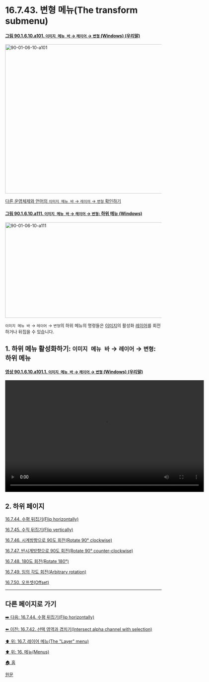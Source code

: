# 16.7.43. 변형 메뉴(The transform submenu)

<a id="90-01-06-10-a101"></a>

#### [그림 90.1.6.10.a101. `이미지 메뉴 바` → `레이어` → `변형` (Windows) (우리말)](./90-01-06-10-transform.md#90-01-06-10-a101)
<img width="624" height="481" alt="90-01-06-10-a101" src="https://github.com/user-attachments/assets/df84d3fb-d954-4c09-83e4-cff3c58b339d" />

[다른 운영체제와 언어의 `이미지 메뉴 바` → `레이어` → `변형` 확인하기](./90-01-06-10-transform.md#90-01-06-10-a102)

<a id="90-01-06-10-a111"></a>

#### [그림 90.1.6.10.a111. `이미지 메뉴 바` → `레이어` → `변형`: 하위 메뉴 (Windows)](./90-01-06-10-transform.md#90-01-06-10-a111)
<img width="642" height="308" alt="90-01-06-10-a111" src="https://github.com/user-attachments/assets/71f087b0-a32e-41c6-bfe8-1cb4fb0bfc66" />

`이미지 메뉴 바` → `레이어` → `변형`의 하위 메뉴의 명령들은 [이미지](./19-glossaryx-image.md)의 활성화 [레이어](./19-glossaryx-layer.md)를 회전하거나 뒤집을 수 있습니다.

<a id="16-07-43-s1"></a>

## 1. 하위 메뉴 활성화하기: `이미지 메뉴 바` → `레이어` → `변형`: 하위 메뉴

<a id="90-01-06-10-a101-01"></a>

#### [영상 90.1.6.10.a101.1. `이미지 메뉴 바` → `레이어` → `변형` (Windows) (우리말)](./90-01-06-10-transform.md#90-01-06-10-a101-01)
<video controls="controls" width="640" height="360" src="https://github.com/user-attachments/assets/eb5a325a-baf0-4c79-bdf1-02a6ca087bd7"></video>

<a id="16-07-43-s2"></a>

## 2. 하위 페이지

[16.7.44. 수평 뒤집기(Flip horizontally)](./16-07-44-flip-horizontally.md)

[16.7.45. 수직 뒤집기(Flip vertically)](./16-07-45-flip-vertically.md)

[16.7.46. 시계방향으로 90도 회전(Rotate 90° clockwise)](./16-07-46-rotate-90-clockwise.md)

[16.7.47. 반시계방향으로 90도 회전(Rotate 90° counter-clockwise)](./16-07-47-rotate-90-counter-clockwise.md)

[16.7.48. 180도 회전(Rotate 180°)](./16-07-48-rotate-180.md)

[16.7.49. 임의 각도 회전(Arbitrary rotation)](./16-07-49-arbitrary-rotation.md)

[16.7.50. 오프셋(Offset)](./16-07-50-00-offset.md)

***

## 다른 페이지로 가기

[➡️ 다음: 16.7.44. 수평 뒤집기(Flip horizontally)](./16-07-44-flip-horizontally.md)

[⬅️ 이전: 16.7.42. 선택 영역과 겹치기(Intersect alpha channel with selection)](./16-07-42-intersect-alpha-channel-with-selection.md)

[⬆️ 위: 16.7. 레이어 메뉴(The "Layer" menu)](./16-07-00-the-layer-menu.md)

[⬆️ 위: 16. 메뉴(Menus)](./16-00-menus.md)

[🏠 홈](./00-home.md)

[원문](https://docs.gimp.org/2.10/ko/gimp-layer-transform-menu.html)